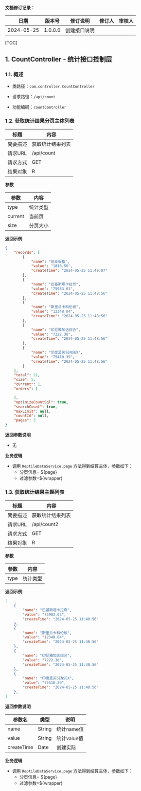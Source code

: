 **文档修订记录：**

| 日期       | 版本号  | 修订说明     | 修订人 | 审核人 |
| ---------- | ------- | ------------ | ------ | ------ |
| 2024-05-25 | 1.0.0.0 | 创建接口说明 |        |        |

[TOC]

## 1. CountController - 统计接口控制层

### 1.1. 概述

- 类路径：`com.controller.CountController`

- 请求路径：`/api/count`

- 功能编码：`countController`

### 1.2. 获取统计结果分页主体列表

| 标题     | 内容             |
| -------- | ---------------- |
| 简要描述 | 获取统计结果列表 |
| 请求URL  | /api/count       |
| 请求方式 | GET              |
| 结果对象 | R                |

**参数**

| 参数    | 内容     |
| ------- | -------- |
| type    | 统计类型 |
| current | 当前页   |
| size    | 分页大小 |

**返回示例**

```json
{
    "records": [
        {
            "name": "创业板指",
            "value": "1818.56",
            "createTime": "2024-05-25 11:49:07"
        },
        {
            "name": "巴基斯坦卡拉奇",
            "value": "75983.03",
            "createTime": "2024-05-25 11:48:56"
        },
        {
            "name": "斯里兰卡科伦坡",
            "value": "12348.84",
            "createTime": "2024-05-25 11:48:56"
        },
        {
            "name": "印尼雅加达综合",
            "value": "7222.38",
            "createTime": "2024-05-25 11:48:56"
        },
        {
            "name": "印度孟买SENSEX",
            "value": "75410.39",
            "createTime": "2024-05-25 11:48:56"
        }
    ],
    "total": 21,
    "size": 5,
    "current": 1,
    "orders": [

    ],
    "optimizeCountSql": true,
    "searchCount": true,
    "maxLimit": null,
    "countId": null,
    "pages": 3
}
```

**返回参数说明**

- 无

**业务逻辑**

- 调用 `ReptileDataService.page` 方法得到结算主体，参数如下：
  - 分页信息= ${page}
  - 过滤参数=${wrapper}

### 1.3. 获取统计结果主题列表

| 标题     | 内容             |
| -------- | ---------------- |
| 简要描述 | 获取统计结果列表 |
| 请求URL  | /api/count2      |
| 请求方式 | GET              |
| 结果对象 | R                |

**参数**

| 参数 | 内容     |
| ---- | -------- |
| type | 统计类型 |

**返回示例**

```json
[
    {
        "name": "巴基斯坦卡拉奇",
        "value": "75983.03",
        "createTime": "2024-05-25 11:48:56"
    },
    {
        "name": "斯里兰卡科伦坡",
        "value": "12348.84",
        "createTime": "2024-05-25 11:48:56"
    },
    {
        "name": "印尼雅加达综合",
        "value": "7222.38",
        "createTime": "2024-05-25 11:48:56"
    },
    {
        "name": "印度孟买SENSEX",
        "value": "75410.39",
        "createTime": "2024-05-25 11:48:56"
    },
]
```

**返回参数说明**

| 参数名     | 类型   | 说明        |
| ---------- | ------ | ----------- |
| name       | String | 统计name值  |
| value      | String | 统计value值 |
| createTime | Date   | 创建实际    |

**业务逻辑**

- 调用 `ReptileDataService.page` 方法得到结算主体，参数如下：
  - 分页信息= ${page}
  - 过滤参数=${wrapper}




